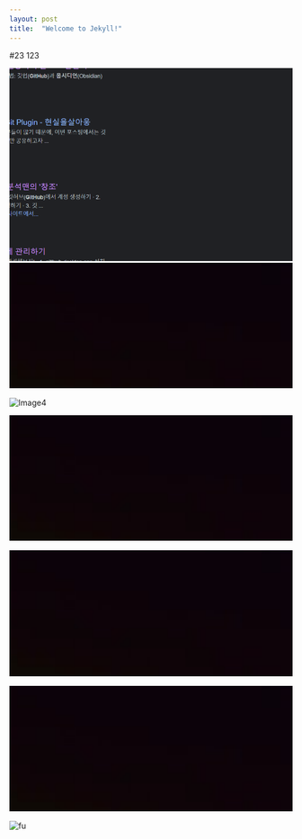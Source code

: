 ```yaml
---
layout: post
title:  "Welcome to Jekyll!"
---
```




#23
123

![Description](/Pasted%20image%2020240226152839.png)
![Image3](../images/image.png)

![Image4](/assets/images/image.png)

![Image2](https://github.com/kdw98tg/kdw98tg.github.io/blob/master/_posts/image.png)
 
![Image1](https://raw.githubusercontent.com/kdw98tg/kdw98tg.github.io/master/_posts/images/image.png)

![Image12](/images/image.png)


![fu](/images../images/2024-02-26-16-52-50.png)



